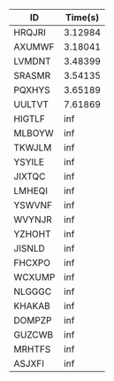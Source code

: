 |ID|Time(s)|
|-|-|
|HRQJRI|3.12984|
|AXUMWF|3.18041|
|LVMDNT|3.48399|
|SRASMR|3.54135|
|PQXHYS|3.65189|
|UULTVT|7.61869|
|HIGTLF|inf|
|MLBOYW|inf|
|TKWJLM|inf|
|YSYILE|inf|
|JIXTQC|inf|
|LMHEQI|inf|
|YSWVNF|inf|
|WVYNJR|inf|
|YZHOHT|inf|
|JISNLD|inf|
|FHCXPO|inf|
|WCXUMP|inf|
|NLGGGC|inf|
|KHAKAB|inf|
|DOMPZP|inf|
|GUZCWB|inf|
|MRHTFS|inf|
|ASJXFI|inf|

